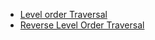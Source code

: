 - [Level order Traversal](https://github.com/mansi05041/Love_babbar_DSA_sheet/tree/main/Binary%20Tree/1.Level_order_traversal)
- [Reverse Level Order Traversal](https://github.com/mansi05041/Love_babbar_DSA_sheet/tree/main/Binary%20Tree/2.Reverse_Level_Order_Traversal)